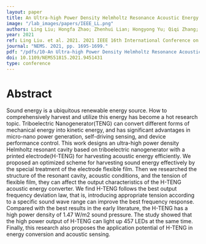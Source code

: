 ```yaml
---
layout: paper
title: An Ultra-high Power Density Helmholtz Resonance Acoustic Energy Converter Based on Triboelectric Nanogenerator
image: "/lab_images/papers/IEEE_LL.png"
authors: Ling Liu; Hongfa Zhao; Zhenhui Lian; Hongyong Yu; Qiqi Zhang; Wenxiang Li; Minyi Xu; Xiu Xiao
year: 2021
ref: Ling Liu. et al. 2021. 2021 IEEE 16th International Conference on Nano/Micro Engineered and Molecular Systems.
journal: "NEMS. 2021, pp. 1695-1699."
pdf: "/pdfs/10-An Ultra-high Power Density Helmholtz Resonance Acoustic Energy.pdf"
doi: 10.1109/NEMS51815.2021.9451431
type: conference
---
```


# Abstract

Sound energy is a ubiquitous renewable energy source. How to comprehensively harvest and utilize this energy has become a hot research topic. Triboelectric Nanogenerator(TENG) can convert different forms of mechanical energy into kinetic energy, and has significant advantages in micro-nano power generation, self-driving sensing, and device performance control. This work designs an ultra-high power density Helmholtz resonant cavity based on triboelectric nanogenerator with a printed electrode(H-TENG) for harvesting acoustic energy efficiently. We proposed an optimized scheme for harvesting sound energy effectively by the special treatment of the electrode flexible film. Then we researched the structure of the resonant cavity, acoustic conditions, and the tension of flexible film, they can affect the output characteristics of the H-TENG acoustic energy converter. We find H-TENG follows the best output frequency deviation law, that is, introducing appropriate tension according to a specific sound wave range can improve the best frequency response. Compared with the best results in the early literature, the H-TENG has a high power density of 1.47 W/m2 sound pressure. The study showed that the high power output of H-TENG can light up 457 LEDs at the same time. Finally, this research also proposes the application potential of H-TENG in energy conversion and acoustic sensing.